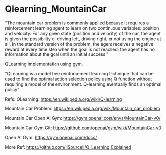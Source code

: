 # Qlearning_MountainCar

"The mountain car problem is commonly applied because it requires a reinforcement learning agent to learn on two continuous variables: position and velocity. For any given state (position and velocity) of the car, the agent is given the possibility of driving left, driving right, or not using the engine at all. In the standard version of the problem, the agent receives a negative reward at every time step when the goal is not reached; the agent has no information about the goal until an initial success."

QLearning implementation using gym.

"QLearning is a model free reinforcement learning technique that can be used to find the optimal action selection policy using Q function without requiring a model of the environment. Q-learning eventually finds an optimal policy"

Refs:
QLearning: https://en.wikipedia.org/wiki/Q-learning

Mountain Car Problem: https://en.wikipedia.org/wiki/Mountain_car_problem

Mountain Car Open AI Gym: https://gym.openai.com/envs/MountainCar-v0/

Mountain Car Gym Git: https://github.com/openai/gym/wiki/MountainCar-v0

Open AI Gym: https://gym.openai.com/docs/

More Ref: https://github.com/llSourcell/Q_Learning_Explained

